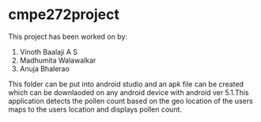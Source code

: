 # cmpe272project
This project has been worked on by:
1. Vinoth Baalaji A S
2. Madhumita Walawalkar
3. Anuja Bhalerao

This folder can be put into android studio and an apk file can be created which can be downlaoded on any android 
device with android ver 5.1.This application detects the pollen count based on the geo location of the users maps
to the users location and displays 
pollen count.
